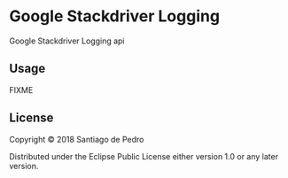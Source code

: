 # Google Stackdriver Logging

Google Stackdriver Logging api

## Usage

FIXME

## License

Copyright © 2018 Santiago de Pedro

Distributed under the Eclipse Public License either version 1.0 or any later version.
